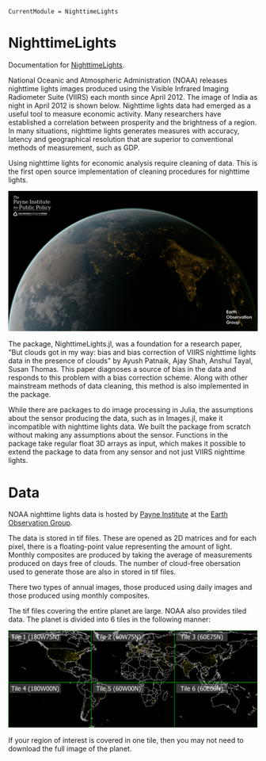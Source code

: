 ```@meta
CurrentModule = NighttimeLights
```

# NighttimeLights

Documentation for [NighttimeLights](https://github.com/ayushpatnaikgit/NighttimeLights.jl).

National Oceanic and Atmospheric Administration (NOAA) releases nighttime lights images produced using the Visible Infrared Imaging Radiometer Suite (VIIRS) each month since April 2012. The image of India as night in April 2012 is shown below. Nighttime lights data had emerged as a useful tool to measure economic activity. Many researchers have established a correlation between prosperity and the brightness of a region. In many situations, nighttime lights generates measures with accuracy, latency and geographical resolution that are superior to conventional methods of measurement, such as GDP.

Using nighttime lights for economic analysis require cleaning of data. This is the first open source implementation of cleaning procedures for nighttime lights.

![india lights](eog.png)

The package, NighttimeLights.jl, was a foundation for a research paper, "But clouds got in my way: bias and bias correction of VIIRS nighttime lights data in the presence of clouds" by Ayush Patnaik, Ajay Shah, Anshul Tayal, Susan Thomas. This paper diagnoses a source of bias in the data and responds to this problem with a bias correction scheme. Along with other mainstream methods of data cleaning, this method is also implemented in the package.

While there are packages to do image processing in Julia, the assumptions about the sensor producing the data, such as in Images.jl, make it incompatible with nighttime lights data. We built the package from scratch without making any assumptions about the sensor. Functions in the package take regular float 3D arrays as input, which makes it possible to extend the package to data from any sensor and not just VIIRS nighttime lights. 

# Data

NOAA nighttime lights data is hosted by [Payne Institute](https://payneinstitute.mines.edu/eog/nighttime-lights/) at the [Earth Observation Group](https://eogdata.mines.edu/products/vnl/). 

The data is stored in tif files. These are opened as 2D matrices and for each pixel, there is a floating-point value representing the amount of light. Monthly composites are produced by taking the average of measurements produced on days free of clouds. The number of cloud-free obersation used to generate those are also in stored in tif files. 

There two types of annual images, those produced using daily images and those produced using monthly composites. 

The tif files covering the entire planet are large. NOAA also provides tiled data. The planet is divided into 6 tiles in the following manner: 

![tile map](tile_map.png)

If your region of interest is covered in one tile, then you may not need to download the full image of the planet. 